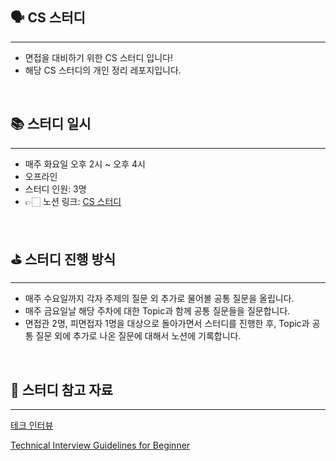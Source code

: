 ## 🗣️ CS 스터디

---

- 면접을 대비하기 위한 CS 스터디 입니다!
- 해당 CS 스터디의 개인 정리 레포지입니다.
<br/>

## 📚 스터디 일시

---

- 매주 화요일 오후 2시 ~ 오후 4시
- 오프라인
- 스터디 인원: 3명
- 👉🏻 노션 링크: [CS 스터디](https://stormy-cardigan-61a.notion.site/CS-54efe9100fa74e0d9de9a6bc7e627959?pvs=4)

<br/>

## ⛳️ 스터디 진행 방식

---

- 매주 수요일까지 각자 주제의 질문 외 추가로 물어볼 공통 질문을 올립니다.
- 매주 금요일날 해당 주차에 대한 Topic과 함께 공통 질문들을 질문합니다.
- 면접관 2명, 피면접자 1명을 대상으로 돌아가면서 스터디를 진행한 후, Topic과 공통 질문 외에 추가로 나온 질문에 대해서 노션에 기록합니다.

<br/>

## 📖 스터디 참고 자료

---

[테크 인터뷰](https://github.com/VSFe/Tech-Interview/tree/main)

[Technical Interview Guidelines for Beginner](https://github.com/JaeYeopHan/Interview_Question_for_Beginner)
